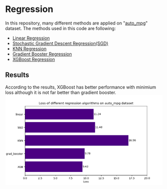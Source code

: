 # Regression
In this repository, many different methods are applied on "[auto_mpg](https://archive.ics.uci.edu/ml/datasets/auto+mpg)" dataset. 
The methods used in this code are following:
* [Linear Regression](https://scikit-learn.org/stable/modules/generated/sklearn.linear_model.LinearRegression.html)
* [Stochastic Gradient Descent Regression(SGD)](https://scikit-learn.org/stable/modules/generated/sklearn.linear_model.SGDRegressor.html)
* [KNN Regression](https://scikit-learn.org/stable/modules/generated/sklearn.neighbors.KNeighborsRegressor.html)
* [Gradient Booster Regression](https://scikit-learn.org/stable/modules/generated/sklearn.ensemble.GradientBoostingRegressor.html)
* [XGBoost Regression](https://xgboost.readthedocs.io/en/latest/)

## Results
According to the results, XGBoost has better performance with minimium loss although it is not far better than gradient booster. 
![Results](https://github.com/mohsenSohrabi/Regression/blob/main/Results.png)
